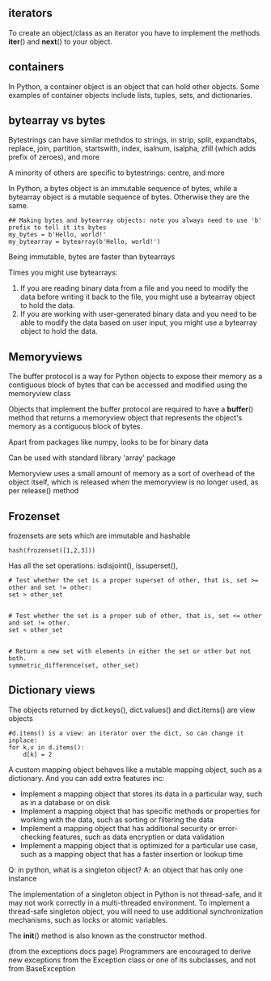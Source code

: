 

## iterators

To create an object/class as an iterator you have to implement the methods __iter__() and __next__() to your object.



## containers

In Python, a container object is an object that can hold other objects. Some examples of container objects include lists, tuples, sets, and dictionaries.



## bytearray vs bytes

Bytestrings can have similar methdos to strings, in strip, split, expandtabs, replace, join, partition, startswith, index, isalnum, isalpha, zfill (which adds prefix of zeroes), and more

A minority of others are specific to bytestrings: centre, and more

In Python, a bytes object is an immutable sequence of bytes, while a bytearray object is a mutable sequence of bytes. Otherwise they are the same.

```
## Making bytes and bytearray objects: note you always need to use 'b' prefix to tell it its bytes
my_bytes = b'Hello, world!'
my_bytearray = bytearray(b'Hello, world!')
```

Being immutable, bytes are faster than bytearrays

Times you might use bytearrays:
1. If you are reading binary data from a file and you need to modify the data before writing it back to the file, you might use a bytearray object to hold the data.
2. If you are working with user-generated binary data and you need to be able to modify the data based on user input, you might use a bytearray object to hold the data.





## Memoryviews

The buffer protocol is a way for Python objects to expose their memory as a contiguous block of bytes that can be accessed and modified using the memoryview class

Objects that implement the buffer protocol are required to have a __buffer__() method that returns a memoryview object that represents the object's memory as a contiguous block of bytes.

Apart from packages like numpy, looks to be for binary data

Can be used with standard library 'array' package

Memoryview uses a small amount of memory as a sort of overhead of the object itself, which is released when the memoryview is no longer used, as per release() method




## Frozenset

frozensets are sets which are immutable and hashable

```
hash(frozenset([1,2,3]))
```

Has all the set operations: isdisjoint(), issuperset(), 


```
# Test whether the set is a proper superset of other, that is, set >= other and set != other:
set > other_set


# Test whether the set is a proper sub of other, that is, set <= other and set != other.
set < other_set


# Return a new set with elements in either the set or other but not both.
symmetric_difference(set, other_set)
```




## Dictionary views

The objects returned by dict.keys(), dict.values() and dict.items() are view objects

```
#d.items() is a view: an iterator over the dict, so can change it inplace:
for k,v in d.items():
    d[k] = 2

```

A custom mapping object behaves like a mutable mapping object, such as a dictionary. And you can add extra features inc:
- Implement a mapping object that stores its data in a particular way, such as in a database or on disk
- Implement a mapping object that has specific methods or properties for working with the data, such as sorting or filtering the data
- Implement a mapping object that has additional security or error-checking features, such as data encryption or data validation
- Implement a mapping object that is optimized for a particular use case, such as a mapping object that has a faster insertion or lookup time




Q: in python, what is a singleton object?
A: an object that has only one instance

The implementation of a singleton object in Python is not thread-safe, and it may not work correctly in a multi-threaded environment. To implement a thread-safe singleton object, you will need to use additional synchronization mechanisms, such as locks or atomic variables.



The __init__() method is also known as the constructor method.


(from the exceptions docs page) Programmers are encouraged to derive new exceptions from the Exception class or one of its subclasses, and not from BaseException











